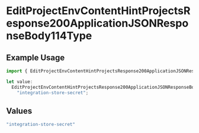 # EditProjectEnvContentHintProjectsResponse200ApplicationJSONResponseBody114Type

## Example Usage

```typescript
import { EditProjectEnvContentHintProjectsResponse200ApplicationJSONResponseBody114Type } from "@vercel/sdk/models/editprojectenvop.js";

let value:
  EditProjectEnvContentHintProjectsResponse200ApplicationJSONResponseBody114Type =
    "integration-store-secret";
```

## Values

```typescript
"integration-store-secret"
```
